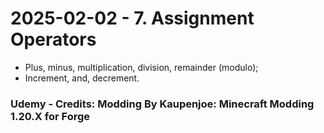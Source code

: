 # 2025-02-02 - 7. Assignment Operators
* Plus, minus, multiplication, division, remainder (modulo);
* Increment, and, decrement.

### Udemy - Credits: Modding By Kaupenjoe: Minecraft Modding 1.20.X for Forge
